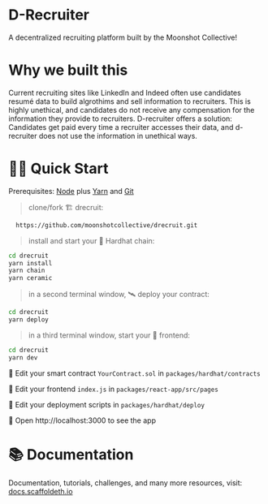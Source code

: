 # D-Recruiter

A decentralized recruiting platform built by the Moonshot Collective!

# Why we built this

Current recruiting sites like LinkedIn and Indeed often use candidates resumé data to build algrothims and sell information to recruiters. This is highly unethical, and candidates do not receive any compensation for the information they provide to recruiters. D-recruiter offers a solution: Candidates get paid every time a recruiter accesses their data, and d-recruiter does not use the information in unethical ways.

# 🏄‍♂️ Quick Start

Prerequisites: [Node](https://nodejs.org/en/download/) plus [Yarn](https://classic.yarnpkg.com/en/docs/install/) and [Git](https://git-scm.com/downloads)

> clone/fork 🏗 drecruit:

```bash
  https://github.com/moonshotcollective/drecruit.git
```

> install and start your 👷‍ Hardhat chain:

```bash
cd drecruit
yarn install
yarn chain
yarn ceramic
```

> in a second terminal window, 🛰 deploy your contract:

```bash
cd drecruit
yarn deploy
```

> in a third terminal window, start your 📱 frontend:

```bash
cd drecruit
yarn dev
```

🔏 Edit your smart contract `YourContract.sol` in `packages/hardhat/contracts`

📝 Edit your frontend `index.js` in `packages/react-app/src/pages`

💼 Edit your deployment scripts in `packages/hardhat/deploy`

📱 Open http://localhost:3000 to see the app

# 📚 Documentation

Documentation, tutorials, challenges, and many more resources, visit: [docs.scaffoldeth.io](https://docs.scaffoldeth.io)
